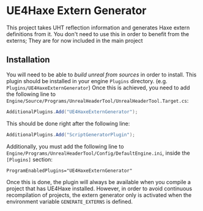 # UE4Haxe Extern Generator

This project takes UHT reflection information and generates Haxe extern definitions from it.
You don't need to use this in order to benefit from the externs; They are for now included in the main
project


## Installation

You will need to be able to *build unreal from sources* in order to install.
This plugin should be installed in your engine `Plugins` directory. (e.g. `Plugins/UE4HaxeExternGenerator`)
Once this is achieved, you need to add the following line to `Engine/Source/Programs/UnrealHeaderTool/UnrealHeaderTool.Target.cs`:

```c#
AdditionalPlugins.Add("UE4HaxeExternGenerator");
```

This should be done right after the following line:

```c#
AdditionalPlugins.Add("ScriptGeneratorPlugin");
```

Additionally, you must add the following line to `Engine/Programs/UnrealHeaderTool/Config/DefaultEngine.ini`, inside the `[Plugins]` section:

```
ProgramEnabledPlugins="UE4HaxeExternGenerator"
```

Once this is done, the plugin will always be available when you compile a project that has UE4Haxe installed.
However, in order to avoid continuous recompilation of projects, the extern generator only is activated when the environment variable `GENERATE_EXTERNS` is defined.
